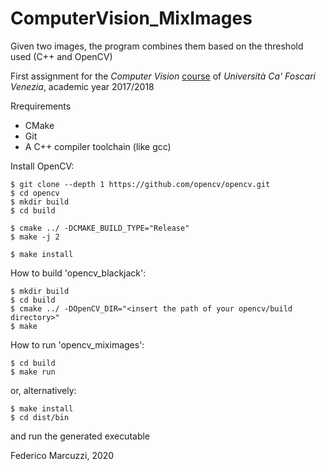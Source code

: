 # ComputerVision_MixImages
Given two images, the program combines them based on the threshold used (C++ and OpenCV)

First assignment for the *Computer Vision* [course](https://www.dsi.unive.it/~bergamasco/courses/computer_vision_2017_2018.html) of *Università Ca' Foscari Venezia*, academic year 2017/2018


Rrequirements

 - CMake
 - Git
 - A C++ compiler toolchain (like gcc)


Install OpenCV:

```console
$ git clone --depth 1 https://github.com/opencv/opencv.git
$ cd opencv
$ mkdir build
$ cd build

$ cmake ../ -DCMAKE_BUILD_TYPE="Release"
$ make -j 2

$ make install
```


How to build 'opencv_blackjack':

```console
$ mkdir build
$ cd build
$ cmake ../ -DOpenCV_DIR="<insert the path of your opencv/build directory>"
$ make
```


How to run 'opencv_miximages':

```console
$ cd build
$ make run
```

or, alternatively:

```console
$ make install
$ cd dist/bin
```
and run the generated executable


Federico Marcuzzi, 2020


